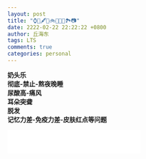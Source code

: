 ```yaml
---
layout: post
title: "⌚️📖️🖋️🏀️🚲️🚉️🎼️🍵️🏞️📷️"
date: 2222-02-22 22:22:22 +0800
author: 丘海东
tags: LTS
comments: true
categories: personal
---
```

**奶头乐**  
**彻底-禁止-熬夜晚睡**  
**尿酸高-痛风**  
**耳朵突聋**  
**脱发**  
**记忆力差-免疫力差-皮肤红点等问题**  
<iframe frameborder="no" border="0" marginwidth="0" marginheight="0" width=298 height=52 src="//music.163.com/outchain/player?type=2&id=169309&auto=0&height=32"></iframe>
